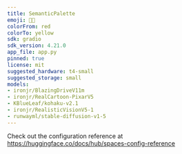 ```yaml
---
title: SemanticPalette
emoji: 🧠🎨
colorFrom: red
colorTo: yellow
sdk: gradio
sdk_version: 4.21.0
app_file: app.py
pinned: true
license: mit
suggested_hardware: t4-small
suggested_storage: small
models:
- ironjr/BlazingDriveV11m
- ironjr/RealCartoon-PixarV5
- KBlueLeaf/kohaku-v2.1
- ironjr/RealisticVisionV5-1
- runwayml/stable-diffusion-v1-5
---
```


Check out the configuration reference at https://huggingface.co/docs/hub/spaces-config-reference
